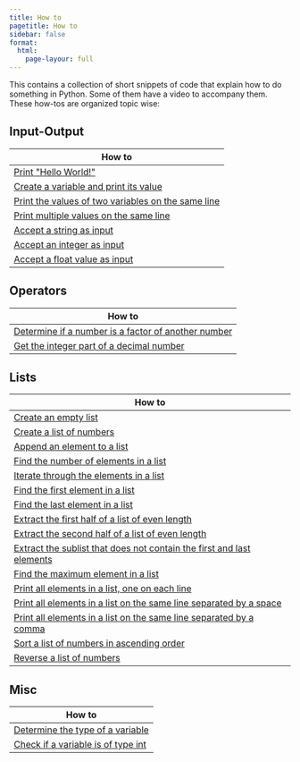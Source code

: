 ```yaml
---
title: How to
pagetitle: How to
sidebar: false
format:
  html:
    page-layour: full
---
```


This contains a collection of short snippets of code that explain how to do something in Python. Some of them have a video to accompany them. These how-tos are organized topic wise:

## Input-Output

| How to                                                       |
| ------------------------------------------------------------ |
| [Print "Hello World!"](/howto/howto-1.md)                    |
| [Create a variable and print its value](/howto/howto-2.md)   |
| [Print the values of two variables on the same line](/howto/howto-3.md) |
| [Print multiple values on the same line](/howto/howto-4.md)  |
| [Accept a string as input](/howto/howto-6.md)                |
| [Accept an integer as input](/howto/howto-7.md)              |
| [Accept a float value as input](/howto/howto-10.md)          |

## Operators

| How to                                                       |
| ------------------------------------------------------------ |
| [Determine if a number is a factor of another number](/howto/howto-25.md) |
| [Get the integer part of a decimal number](/howto/howto-26.md) |

## Lists

| How to                                                       |
| ------------------------------------------------------------ |
| [Create an empty list](/howto/howto-8.md)                    |
| [Create a list of numbers](/howto/howto-9.md)                |
| [Append an element to a list](/howto/howto-11.md)            |
| [Find the number of elements in a list](/howto/howto-12.md)  |
| [Iterate through the elements in a list](/howto/howto-13.md) |
| [Find the first element in a list](/howto/howto-17.md)       |
| [Find the last element in a list](/howto/howto-18.md)        |
| [Extract the first half of a list of even length](/howto/howto-20.md) |
| [Extract the second half of a list of even length](/howto/howto-21.md) |
| [Extract the sublist that does not contain the first and last elements](/howto/howto-22.md) |
| [Find the maximum element in a list](/howto/howto-23.md)     |
| [Print all elements in a list, one on each line](/howto/howto-14.md) |
| [Print all elements in a list on the same line separated by a space](/howto/howto-15.md) |
| [Print all elements in a list on the same line separated by a comma](/howto/howto-16.md) |
| [Sort a list of numbers in ascending order](/howto/howto-24.md) |
| [Reverse a list of numbers](/howto/howto-27.md)              |

## Misc

| How to                                                   |
| -------------------------------------------------------- |
| [Determine the type of a variable](/howto/howto-5.md)    |
| [Check if a variable is of type int](/howto/howto-19.md) |

